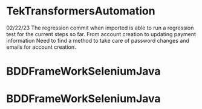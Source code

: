 # TekTransformersAutomation

02/22/23
The regression commit when imported is able to run a regression test for the current steps so far. 
From account creation to updating payment information
Need to find a method to take care of password changes and emails for account creation. 
# BDDFrameWorkSeleniumJava
# BDDFrameWorkSeleniumJava
